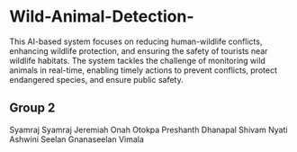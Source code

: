 # Wild-Animal-Detection-

This AI-based system focuses on reducing human-wildlife conflicts, enhancing wildlife protection, and ensuring the safety of tourists near wildlife habitats. The system tackles the challenge of monitoring wild animals in real-time, enabling timely actions to prevent conflicts, protect endangered species, and ensure public safety.


## Group 2
Syamraj Syamraj
Jeremiah Onah Otokpa
Preshanth Dhanapal
Shivam Nyati
Ashwini Seelan Gnanaseelan Vimala
